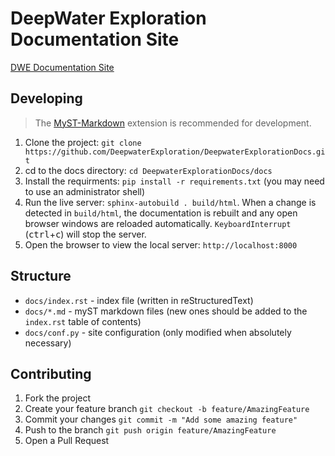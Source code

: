 # DeepWater Exploration Documentation Site

[DWE Documentation Site](https://docs.exploredeepwater.com)

## Developing

> The [MyST-Markdown](https://marketplace.visualstudio.com/items?itemName=ExecutableBookProject.myst-highlight) extension is recommended for development.

1. Clone the project: `git clone https://github.com/DeepwaterExploration/DeepwaterExplorationDocs.git`
2. cd to the docs directory: `cd DeepwaterExplorationDocs/docs`
2. Install the requirments: `pip install -r requirements.txt` (you may need to use an administrator shell)
4. Run the live server: `sphinx-autobuild . build/html`. When a change is detected in `build/html`, the documentation is rebuilt and any open browser windows are reloaded automatically. `KeyboardInterrupt` (<kbd>ctrl</kbd>+<kbd>c</kbd>) will stop the server.
5. Open the browser to view the local server: `http://localhost:8000`

## Structure

- `docs/index.rst` - index file (written in reStructuredText)
- `docs/*.md` - myST markdown files (new ones should be added to the `index.rst` table of contents)
- `docs/conf.py` - site configuration (only modified when absolutely necessary)

## Contributing

1. Fork the project
2. Create your feature branch `git checkout -b feature/AmazingFeature`
3. Commit your changes `git commit -m "Add some amazing feature"`
4. Push to the branch `git push origin feature/AmazingFeature`
5. Open a Pull Request
